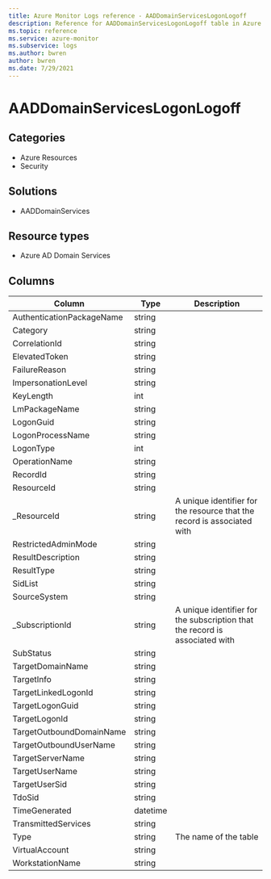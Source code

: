 ```yaml
---
title: Azure Monitor Logs reference - AADDomainServicesLogonLogoff
description: Reference for AADDomainServicesLogonLogoff table in Azure Monitor Logs.
ms.topic: reference
ms.service: azure-monitor
ms.subservice: logs
ms.author: bwren
author: bwren
ms.date: 7/29/2021
---
```


# AADDomainServicesLogonLogoff

 

## Categories

- Azure Resources
- Security
## Solutions

- AADDomainServices
## Resource types

- Azure AD Domain Services




## Columns

|Column|Type|Description|
|---|---|---|
|AuthenticationPackageName|string||
|Category|string||
|CorrelationId|string||
|ElevatedToken|string||
|FailureReason|string||
|ImpersonationLevel|string||
|KeyLength|int||
|LmPackageName|string||
|LogonGuid|string||
|LogonProcessName|string||
|LogonType|int||
|OperationName|string||
|RecordId|string||
|ResourceId|string||
|_ResourceId|string|A unique identifier for the resource that the record is associated with|
|RestrictedAdminMode|string||
|ResultDescription|string||
|ResultType|string||
|SidList|string||
|SourceSystem|string||
|_SubscriptionId|string|A unique identifier for the subscription that the record is associated with|
|SubStatus|string||
|TargetDomainName|string||
|TargetInfo|string||
|TargetLinkedLogonId|string||
|TargetLogonGuid|string||
|TargetLogonId|string||
|TargetOutboundDomainName|string||
|TargetOutboundUserName|string||
|TargetServerName|string||
|TargetUserName|string||
|TargetUserSid|string||
|TdoSid|string||
|TimeGenerated|datetime||
|TransmittedServices|string||
|Type|string|The name of the table|
|VirtualAccount|string||
|WorkstationName|string||
